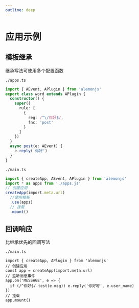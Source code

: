 ```yaml
---
outline: deep
---
```


# 应用示例

## 模板继承

继承写法可使用多个配置函数

`./apps.ts`

```ts
import { AEvent, APlugin } from 'alemonjs'
export class word extends APlugin {
  constructor() {
    super({
      rule: [
        {
          reg: /^\/你好$/,
          fnc: 'post'
        }
      ]
    })
  }
  async post(e: AEvent) {
    e.reply('你好')
  }
}
```

`./main.ts`

```ts
import { createApp, AEvent, APlugin } from 'alemonjs'
import * as apps from './apps.js'
// 创建应用
createApp(import.meta.url)
  //使用模板
  .use(apps)
  // 挂载
  .mount()
```

## 回调响应

比继承优先的回调写法

`./main.ts`

```ts:line-numbers=1
import { createApp, APlugin } from 'alemonjs'
// 创建应用
const app = createApp(import.meta.url)
// 监听消息事件
app.on('MESSAGE', e => {
  if (/^你好$/.test(e.msg)) e.reply('你好呀', e.user_name)
})
// 挂载
app.mount()
```
